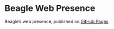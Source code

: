 # Beagle Web Presence

Beagle’s web presence, published on [GitHub Pages](https://RomanLangrehr.github.io/Beagle/branches/remove-demo).